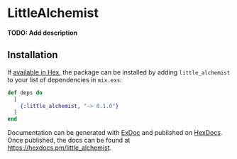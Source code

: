 # LittleAlchemist

**TODO: Add description**

## Installation

If [available in Hex](https://hex.pm/docs/publish), the package can be installed
by adding `little_alchemist` to your list of dependencies in `mix.exs`:

```elixir
def deps do
  [
    {:little_alchemist, "~> 0.1.0"}
  ]
end
```

Documentation can be generated with [ExDoc](https://github.com/elixir-lang/ex_doc)
and published on [HexDocs](https://hexdocs.pm). Once published, the docs can
be found at <https://hexdocs.pm/little_alchemist>.

